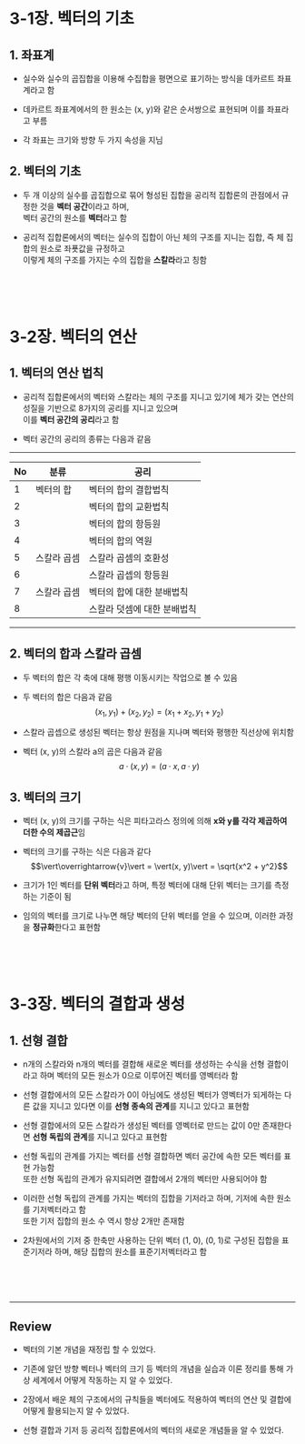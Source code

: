 # 3-1장. 벡터의  기초
## 1. 좌표계
- 실수와 실수의 곱집합을 이용해 수집합을 평면으로 표기하는 방식을 데카르트 좌표계라고 함

- 데카르트 좌표계에서의 한 원소는 (x, y)와 같은 순서쌍으로 표현되며 이를 좌표라고 부름

- 각 좌표는 크기와 방향 두 가지 속성을 지님

## 2. 벡터의 기초
- 두 개 이상의 실수를 곱집합으로 묶어 형성된 집합을 공리적 집합론의 관점에서 규정한 것을 **벡터 공간**이라고 하며,<br>
벡터 공간의 원소를 **벡터**라고 함

- 공리적 집합론에서의 벡터는 실수의 집합이 아닌 체의 구조를 지니는 집합, 즉 체 집합의 원소로 좌푯값을 규정하고<br>
이렇게 체의 구조를 가지는 수의 집합을 **스칼라**라고 칭함
<br>
<br>
<br>

# 3-2장. 벡터의 연산
## 1. 벡터의 연산 법칙
- 공리적 집합론에서의 벡터와 스칼라는 체의 구조를 지니고 있기에 체가 갖는 연산의 성질을 기반으로 8가지의 공리를 지니고 있으며<br> 
이를 **벡터 공간의 공리**라고 함

- 벡터 공간의 공리의 종류는 다음과 같음

---

|No|분류|공리|
|---|---|---|
|1|벡터의 합|벡터의 합의 결합법칙|
|2||벡터의 합의 교환법칙|
|3||벡터의 합의 항등원|
|4||벡터의 합의 역원|
|5|스칼라 곱셈|스칼라 곱셈의 호환성|
|6||스칼라 곱셉의 항등원|
|7|스칼라 곱셈|벡터의 합에 대한 분배법칙|
|8||스칼라 덧셈에 대한 분배법칙|

---

## 2. 벡터의 합과 스칼라 곱셈

- 두 벡터의 합은 각 축에 대해 평행 이동시키는 작업으로 볼 수 있음

- 두 벡터의 합은 다음과 같음<br>
$$ (x_1, y_1) + (x_2, y_2) = (x_1 + x_2, y_1 + y_2) $$

- 스칼라 곱셉으로 생성된 벡터는 항상 원점을 지나며 벡터와 평행한 직선상에 위치함

- 벡터 (x, y)의 스칼라 a의 곱은 다음과 같음<br>
$$ a · (x, y) = (a · x, a · y) $$

## 3. 벡터의 크기

- 벡터 (x, y)의 크기를 구하는 식은 피타고라스 정의에 의해 **x와 y를 각각 제곱하여 더한 수의 제곱근**임

- 벡터의 크기를 구하는 식은 다음과 같다
$$\vert\overrightarrow{v}\vert = \vert(x, y)\vert = \sqrt{x^2 + y^2}$$

- 크기가 1인 벡터를 **단위 벡터**라고 하며, 특정 벡터에 대해 단위 벡터는 크기를 측정하는 기준이 됨

- 임의의 벡터를 크기로 나누면 해당 벡터의 단위 벡터를 얻을 수 있으며, 이러한 과정을 **정규화**한다고 표현함

<br>
<br>
<br>

# 3-3장. 벡터의 결합과 생성
## 1. 선형 결합
- n개의 스칼라와 n개의 벡터를 결합해 새로운 벡터를 생성하는 수식을 선형 결합이라고 하며 벡터의 모든 원소가 0으로 이루어진 벡터를 영벡터라 함

- 선형 결합에서의 모든 스칼라가 0이 아님에도 생성된 벡터가 영벡터가 되게하는 다른 값을 지니고 있다면 이를 **선형 종속의 관계**를 지니고 있다고 표현함

- 선형 결합에서의 모든 스칼라가 생성된 벡터를 영벡터로 만드는 값이 0만 존재한다면 **선형 독립의 관계**를 지니고 있다고 표현함

- 선형 독립의 관계를 가지는 벡터를 선형 결합하면 벡터 공간에 속한 모든 벡터를 표현 가능함<br>
또한 선형 독립의 관계가 유지되려면 결합에서 2개의 벡터만 사용되어야 함

- 이러한 선형 독립의 관계를 가지는 벡터의 집합을 기저라고 하며, 기저에 속한 원소를 기저벡터라고 함<br>
또한 기저 집합의 원소 수 역시 항상 2개만 존재함

- 2차원에서의 기저 중 한축만 사용하는 단위 벡터 (1, 0), (0, 1)로 구성된 집합을 표준기저라 하며, 해당 집합의 원소를 표준기저벡터라고 함
<br>
<br>
<br>

---
## Review
- 벡터의 기본 개념을 재정립 할 수 있었다.

- 기존에 알던 방향 벡터나 벡터의 크기 등 벡터의 개념을 실습과 이론 정리를 통해 가상 세계에서 어떻게 작동하는 지 알 수 있었다.

- 2장에서 배운 체의 구조에서의 규칙들을 벡터에도 적용하여 벡터의 연산 및 결합에 어떻게 활용되는지 알 수 있었다. 

- 선형 결합과 기저 등 공리적 집합론에서의 벡터의 새로운 개념들을 알 수 있었다.